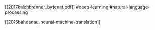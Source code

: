 [[2017kalchbrenner_bytenet.pdf]]
#deep-learning #natural-language-processing

[[2015bahdanau_neural-machine-translation]]

